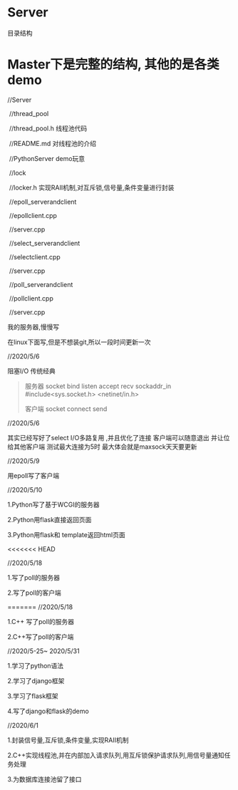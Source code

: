 # Server
 目录结构
# Master下是完整的结构, 其他的是各类demo
//Server

​	//thread_pool

​		//thread_pool.h 	线程池代码

​		//README.md  	对线程池的介绍

​	//PythonServer  demo玩意

​	//lock

​		//locker.h  实现RAII机制,对互斥锁,信号量,条件变量进行封装

​	//epoll_serverandclient

​		//epollclient.cpp

​		//server.cpp

​	//select_serverandclient

​		//selectclient.cpp

​		//server.cpp

​	//poll_serverandclient

​		//pollclient.cpp

​		//server.cpp



我的服务器,慢慢写

在linux下面写,但是不想装git,所以一段时间更新一次

//2020/5/6

阻塞I/O 传统经典 

>
>
>服务器 socket bind listen accept recv  sockaddr_in #include<sys.socket.h>  <netinet/in.h>
>
>客户端  socket connect send
>
>

//2020/5/6

其实已经写好了select I/O多路复用 ,并且优化了连接 客户端可以随意退出 并让位给其他客户端 测试最大连接为5时 最大体会就是maxsock天天要更新 

//2020/5/9

用epoll写了客户端



//2020/5/10

1.Python写了基于WCGI的服务器

2.Python用flask直接返回页面

3.Python用flask和 template返回html页面

<<<<<<< HEAD


//2020/5/18

1.写了poll的服务器

2.写了poll的客户端

=======
//2020/5/18

1.C++ 写了poll的服务器

2.C++写了poll的客户端

//2020/5-25~ 2020/5/31

1.学习了python语法

2.学习了django框架

3.学习了flask框架

4.写了django和flask的demo

//2020/6/1

1.封装信号量,互斥锁,条件变量,实现RAII机制

2.C++实现线程池,并在内部加入请求队列,用互斥锁保护请求队列,用信号量通知任务处理

3.为数据库连接池留了接口

